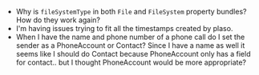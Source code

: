 

- Why is `fileSystemType` in both `File` and `FileSystem` property bundles? How do they work again?
- I'm having issues trying to fit all the timestamps created by plaso. 
- When I have the name and phone number of a phone call do I set the sender as a PhoneAccount or Contact?  Since I have a name as well it seems like I should do Contact because PhoneAccount only has a field for contact.. but I thought PhoneAccount would be more appropriate?